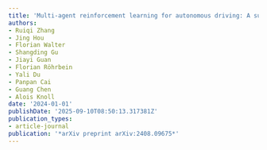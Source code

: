 ```yaml
---
title: 'Multi-agent reinforcement learning for autonomous driving: A survey'
authors:
- Ruiqi Zhang
- Jing Hou
- Florian Walter
- Shangding Gu
- Jiayi Guan
- Florian Röhrbein
- Yali Du
- Panpan Cai
- Guang Chen
- Alois Knoll
date: '2024-01-01'
publishDate: '2025-09-10T08:50:13.317381Z'
publication_types:
- article-journal
publication: '*arXiv preprint arXiv:2408.09675*'
---
```

